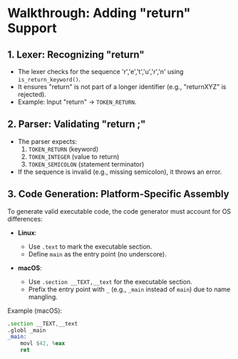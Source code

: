 # Walkthrough: Adding "return" Support

## 1. Lexer: Recognizing "return"  
- The lexer checks for the sequence 'r','e','t','u','r','n' using `is_return_keyword()`.  
- It ensures "return" is not part of a longer identifier (e.g., "returnXYZ" is rejected).  
- Example: Input "return" → `TOKEN_RETURN`.  


## 2. Parser: Validating "return <integer>;"  
- The parser expects:  
  1. `TOKEN_RETURN` (keyword)  
  2. `TOKEN_INTEGER` (value to return)  
  3. `TOKEN_SEMICOLON` (statement terminator)  
- If the sequence is invalid (e.g., missing semicolon), it throws an error.  


## 3. Code Generation: Platform-Specific Assembly  
To generate valid executable code, the code generator must account for OS differences:  

- **Linux**:  
  - Use `.text` to mark the executable section.  
  - Define `main` as the entry point (no underscore).  

- **macOS**:  
  - Use `.section __TEXT,__text` for the executable section.  
  - Prefix the entry point with `_` (e.g., `_main` instead of `main`) due to name mangling.  

Example (macOS):  
```asm
.section __TEXT,__text
.globl _main
_main:
    movl $42, %eax
    ret
